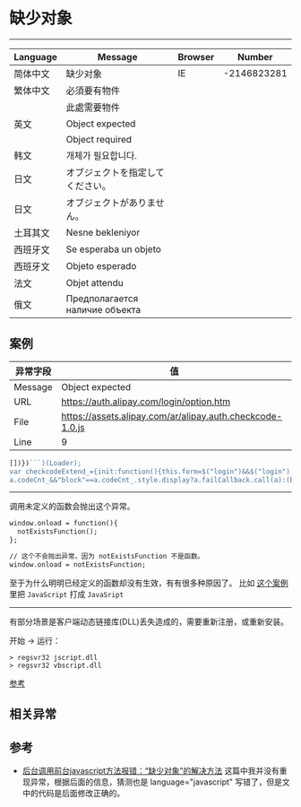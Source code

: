 
# 缺少对象

----

| Language | Message                                                    | Browser | Number      |
|----------|------------------------------------------------------------|---------|-------------|
| 简体中文 | 缺少对象                                                   | IE      | -2146823281 |
| 繁体中文 | 必須要有物件                                               |         |             |
|          | 此處需要物件                                               |         |             |
| 英文     | Object expected                                            |         |             |
|          | Object required                                            |         |             |
| 韩文     | 개체가 필요합니다.                                         |         |             |
| 日文     | オブジェクトを指定してください。                           |         |             |
| 日文     | オブジェクトがありません。                                 |         |             |
| 土耳其文 | Nesne bekleniyor                                           |         |             |
| 西班牙文 | Se esperaba un objeto                                      |         |             |
| 西班牙文 | Objeto esperado                                            |         |             |
| 法文     | Objet attendu                                              |         |             |
| 俄文     | Предполагается наличие объекта |         |             |

## 案例

| 异常字段 | 值                                                        |
|----------|-----------------------------------------------------------|
| Message  | Object expected                                           |
| URL      | https://auth.alipay.com/login/option.htm                  |
| File     | https://assets.alipay.com/ar/alipay.auth.checkcode-1.0.js |
| Line     | 9                                                         |

<!-- start-line=8; -->
```javascript
[])})```)(Loader);
var checkcodeExtend_={init:function(){this.form=$("login")&&$("login").node;this.logonId=$("logonId");this.authcode=$$(".sl-checkcode input[name=checkCode]");this.codeCnt_=$$(".sl-checkcode")[0].node;this.formToken=$$("input[name=rds_form_token]",$(this.form))[0]},bind:function(){var a=this;this.submitAspect();a.form&&E.connect($(a.form),"onclick",a,function(b){b=b.target;"safeSignCheck"==b.id&&(b.checked?a.isPerson&&a.hideCheckCode():a.failCallback.call(a))});!a.logonId||!a.logonId.node.id||!a.codeCnt_||
a.codeCnt_&&"block"==a.codeCnt_.style.display?a.failCallback.call(a):(E.connect(a.logonId,"onblur",function(){a.isLogonIdFocus&&a.send(!0)}),setTimeout(function(){try{(a.isLogonIdFocus=!0)&&a.logonId.node.focus()}catch(b){a.failCallback.call(a)}},300),E.connect(a.logonId,"onkeyup",a,function(){a.send()}))},request:function(a){if(json_ua&&json_ua.length>=this.uaMaxLength)this.failCallback(),this.jsonUaExceed();else if(!json_ua||!(json_ua.length<this.uaMinLength)||a){this.sendCode=1;var b=this;Loader.use("arale.http",
```

----

调用未定义的函数会抛出这个异常。

```html
window.onload = function(){
  notExistsFunction();
};

// 这个不会抛出异常，因为 notExistsFunction 不是函数。
window.onload = notExistsFunction;
```

至于为什么明明已经定义的函数却没有生效，有有很多种原因了。
比如 [这个案例](http://book.77169.org/ask35/how153976.htm)
里把 `JavaScript` 打成 `JavaSript`

----

有部分场景是客户端动态链接库(DLL)丢失造成的，需要重新注册，或重新安装。

开始 -&gt; 运行：

```
> regsvr32 jscript.dll
> regsvr32 vbscript.dll
```

[参考](http://blog.iobit.com/object-expected-problems-javascript_311.html)

## 相关异常


## 参考

* [后台调用前台javascript方法报错：“缺少对象”的解决方法](http://www.cnblogs.com/heekui/archive/2007/02/08/644963.html)
  这篇中我并没有重现异常，根据后面的信息，猜测也是 language="javascript"
  写错了，但是文中的代码是后面修改正确的。
